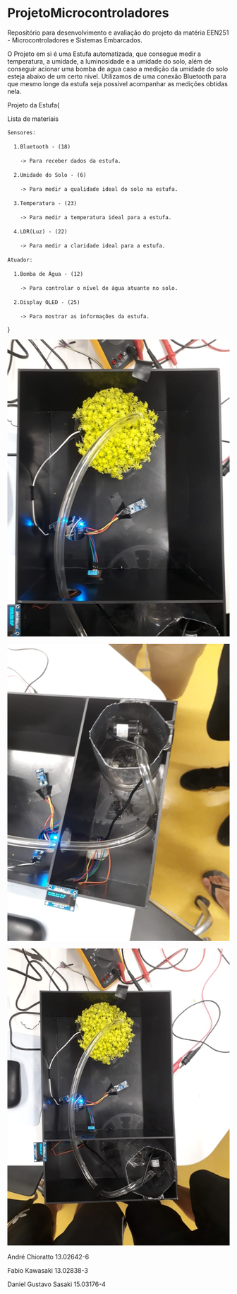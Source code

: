 # ProjetoMicrocontroladores
Repositório para desenvolvimento e avaliação do projeto da matéria EEN251 - Microcontroladores e Sistemas Embarcados.

O Projeto em si é uma Estufa automatizada, que consegue medir a temperatura, a umidade, a luminosidade e a umidade do solo, além de conseguir acionar uma bomba de agua caso a medição da umidade do solo esteja abaixo de um certo nivel.
Utilizamos de uma conexão Bluetooth para que mesmo longe da estufa seja possivel acompanhar as medições obtidas nela.

Projeto da Estufa{

  Lista de materiais
  
    Sensores: 
    
      1.Bluetooth - (18)
      
        -> Para receber dados da estufa.
        
      2.Umidade do Solo - (6) 
      
        -> Para medir a qualidade ideal do solo na estufa.
        
      3.Temperatura - (23)
      
        -> Para medir a temperatura ideal para a estufa.
        
      4.LDR(Luz) - (22)
      
        -> Para medir a claridade ideal para a estufa.
        
    Atuador:
    
      1.Bomba de Água - (12) 
      
        -> Para controlar o nível de água atuante no solo.
        
      2.Display OLED - (25)
      
        -> Para mostrar as informações da estufa.
        
}

![Estufa1](https://github.com/DanielSasaki/ProjetoMicrocontroladores/blob/master/Estufa1.jpeg)

![Estufa2](https://github.com/DanielSasaki/ProjetoMicrocontroladores/blob/master/Estufa2.jpeg)

![Estufa3](https://github.com/DanielSasaki/ProjetoMicrocontroladores/blob/master/Estufa3.jpeg)


André Chioratto         13.02642-6 

Fabio Kawasaki          13.02838-3

Daniel Gustavo Sasaki   15.03176-4
